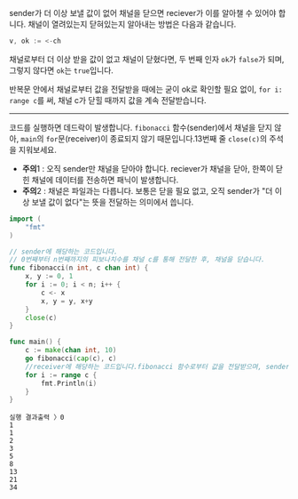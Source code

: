 sender가 더 이상 보낼 값이 없어 채널을 닫으면 reciever가 이를 알아챌 수 있어야 합니다. 채널이 열려있는지 닫혀있는지 알아내는 방법은 다음과 같습니다.

```Go
v, ok := <-ch
```

채널로부터 더 이상 받을 값이 없고 채널이 닫혔다면, 두 번째 인자 `ok`가 `false`가 되며, 그렇지 않다면 `ok`는 `true`입니다.

반복문 안에서 채널로부터 값을 전달받을 때에는 굳이 ok로 확인할 필요 없이, `for i: range c`를 써, 채널 c가 닫힐 때까지 값을 계속 전달받습니다.

---

코드를 실행하면 데드락이 발생합니다. `fibonacci` 함수(sender)에서 채널을 닫지 않아, `main`의 `for`문(receiver)이 종료되지 않기 때문입니다.13번째 줄 `close(c)`의 주석을 지워보세요.

- **주의**1 : 오직 sender만 채널을 닫아야 합니다. reciever가 채널을 닫아, 한쪽이 닫힌 채널에 데이터를 전송하면 패닉이 발생합니다.
- **주의**2 : 채널은 파일과는 다릅니다. 보통은 닫을 필요 없고, 오직 sender가 "더 이상 보낼 값이 없다"는 뜻을 전달하는 의미에서 씁니다.

  

```Go
import (
    "fmt"
)

// sender에 해당하는 코드입니다.
// 0번째부터 n번째까지의 피보나치수를 채널 c를 통해 전달한 후, 채널을 닫습니다.
func fibonacci(n int, c chan int) {
    x, y := 0, 1
    for i := 0; i < n; i++ {
        c <- x
        x, y = y, x+y
    }
    close(c)
}

func main() {
    c := make(chan int, 10)
    go fibonacci(cap(c), c)
    //receiver에 해당하는 코드입니다.fibonacci 함수로부터 값을 전달받으며, sender측에서 채널을 닫으면 반복문이 종료됩니다.
    for i := range c {
        fmt.Println(i)
    }
}
```

  

```Plain
실행 결과출력 〉0
1
1
2
3
5
8
13
21
34
```